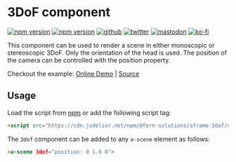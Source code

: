 # 3DoF component
[![npm version](https://img.shields.io/npm/v/@fern-solutions/aframe-3dof.svg?style=flat-square)](https://www.npmjs.com/package/@fern-solutions/aframe-3dof)
[![npm version](https://img.shields.io/npm/l/@fern-solutions/aframe-3dof.svg?style=flat-square)](https://www.npmjs.com/package/@fern-solutions/aframe-3dof)
[![github](https://flat.badgen.net/badge/icon/github?icon=github&label)](https://github.com/mrxz/fern-aframe-components/)
[![twitter](https://flat.badgen.net/badge/twitter/@noerihuisman/blue?icon=twitter&label)](https://twitter.com/noerihuisman)
[![mastodon](https://flat.badgen.net/badge/mastodon/@noerihuisman@arvr.social/blue?icon=mastodon&label)](https://arvr.social/@noerihuisman)
[![ko-fi](https://img.shields.io/badge/ko--fi-buy%20me%20a%20coffee-ff5f5f?style=flat-square)](https://ko-fi.com/fernsolutions)

This component can be used to render a scene in either monoscopic or stereoscopic 3DoF. Only the orientation of the head is used. The position of the camera can be controlled with the position property.

Checkout the example: [Online Demo](https://aframe-components.fern.solutions/3dof) | [Source](https://github.com/mrxz/fern-aframe-components/blob/main/3dof/example/index.html)

## Usage
Load the script from [npm](https://www.npmjs.com/package/@fern-solutions/aframe-3dof) or add the following script tag:
```HTML
<script src="https://cdn.jsdelivr.net/npm/@fern-solutions/aframe-3dof/dist/3dof.umd.min.js"></script>
```

The `3dof` component can be added to any `a-scene` element as follows:
```HTML
<a-scene 3dof="position: 0 1.6 0">
```